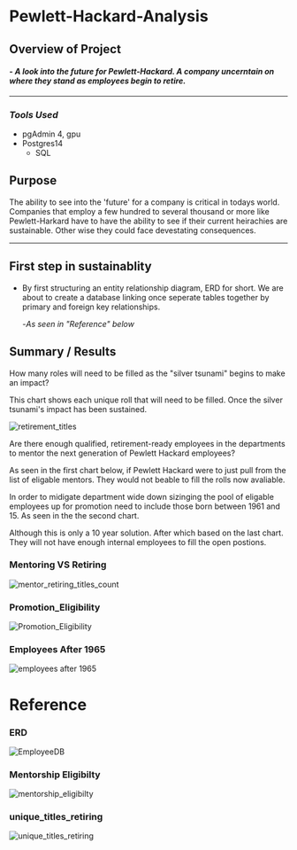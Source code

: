 # Pewlett-Hackard-Analysis

## Overview of Project

#### - *A look into the future for Pewlett-Hackard. A company uncerntain on where they stand as employees begin to retire.* 

---
### *Tools Used*
* pgAdmin 4, gpu
* Postgres14
   -  SQL


## Purpose
The ability to see into the 'future' for a company is critical in todays world. Companies that employ a few hundred to several thousand or more like Pewlett-Harkard have to have the ability to see if their current heirachies are sustainable. Other wise they could face devestating consequences.

----

## First step in sustainablity
* By first structuring an entity relationship diagram, ERD for short. We are about to create a database linking once seperate tables together by primary and foreign key relationships. 

   -*As seen in "Reference" below* 


## Summary / Results

How many roles will need to be filled as the "silver tsunami" begins to make an impact?

This chart shows each unique roll that will need to be filled. Once the silver tsunami's impact has been sustained. 

![retirement_titles](https://github.com/Atomickilroy/Pewlett-Hackard-Analysis/blob/main/Deliverable%201_2/Table_pngs/retirement_titles.png)


Are there enough qualified, retirement-ready employees in the departments to mentor the next generation of Pewlett Hackard employees?

As seen in the first chart below, if Pewlett Hackard were to just pull from the list of eligable mentors. They would not beable to fill the rolls now avaliable. 

In order to midigate department wide down sizinging the pool of eligable employees up for promotion need to include those born between 1961 and 15. As seen in the the second chart.

Although this is only a 10 year solution. After which based on the last chart. They will not have enough internal employees to fill the open postions. 

### Mentoring VS Retiring 
![mentor_retiring_titles_count](https://github.com/Atomickilroy/Pewlett-Hackard-Analysis/blob/main/Deliverable%201_2/Table_pngs/mentor_retiring_titles_count_greater.png)

### Promotion_Eligibility
![Promotion_Eligibility](https://github.com/Atomickilroy/Pewlett-Hackard-Analysis/blob/main/Deliverable%201_2/Table_pngs/promotion_eligibilty_count.png)

### Employees After 1965
![employees after 1965](https://github.com/Atomickilroy/Pewlett-Hackard-Analysis/blob/main/Deliverable%201_2/Table_pngs/employees%20after%201965.png)







# Reference 

### ERD
![EmployeeDB](https://github.com/Atomickilroy/Pewlett-Hackard-Analysis/blob/main/Lessons/Data/EmployeeDB.png.png)

### Mentorship Eligibilty
![mentorship_eligibilty](https://github.com/Atomickilroy/Pewlett-Hackard-Analysis/blob/main/Deliverable%201_2/Table_pngs/mentorship_eligibilty.png)

### unique_titles_retiring
![unique_titles_retiring](https://github.com/Atomickilroy/Pewlett-Hackard-Analysis/blob/main/Deliverable%201_2/Table_pngs/unique_titles_retiring%20.png)
